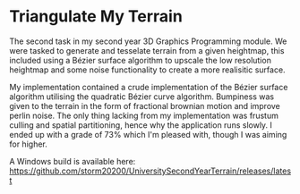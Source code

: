 Triangulate My Terrain
======================
The second task in my second year 3D Graphics Programming module. We were tasked to generate and tesselate terrain from a given heightmap, this included using a Bézier surface algorithm to upscale the low resolution heightmap and some noise functionality to create a more realisitic surface.

My implementation contained a crude implementation of the Bézier surface algorithm utilising the quadratic Bézier curve algorithm. Bumpiness was given to the terrain in the form of fractional brownian motion and improve perlin noise. The only thing lacking from my implementation was frustum culling and spatial partitioning, hence why the application runs slowly. I ended up with a grade of 73% which I'm pleased with, though I was aiming for higher.

A Windows build is available here: https://github.com/storm20200/UniversitySecondYearTerrain/releases/latest
